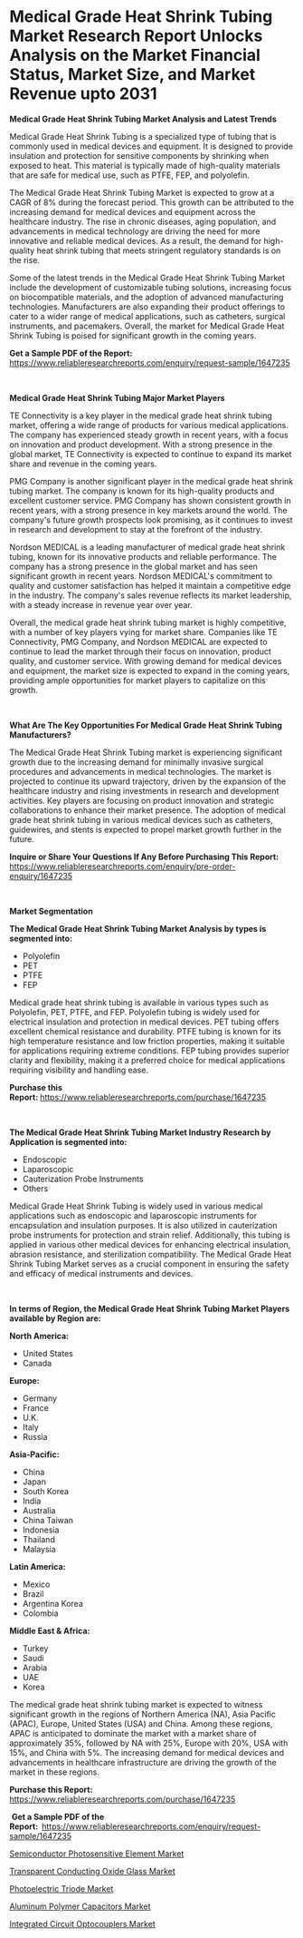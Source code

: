 <p><h1>Medical Grade Heat Shrink Tubing Market Research Report Unlocks Analysis on the Market Financial Status, Market Size, and Market Revenue upto 2031</h1></p><p><strong>Medical Grade Heat Shrink Tubing Market Analysis and Latest Trends</strong></p>
<p><p>Medical Grade Heat Shrink Tubing is a specialized type of tubing that is commonly used in medical devices and equipment. It is designed to provide insulation and protection for sensitive components by shrinking when exposed to heat. This material is typically made of high-quality materials that are safe for medical use, such as PTFE, FEP, and polyolefin.</p><p>The Medical Grade Heat Shrink Tubing Market is expected to grow at a CAGR of 8% during the forecast period. This growth can be attributed to the increasing demand for medical devices and equipment across the healthcare industry. The rise in chronic diseases, aging population, and advancements in medical technology are driving the need for more innovative and reliable medical devices. As a result, the demand for high-quality heat shrink tubing that meets stringent regulatory standards is on the rise.</p><p>Some of the latest trends in the Medical Grade Heat Shrink Tubing Market include the development of customizable tubing solutions, increasing focus on biocompatible materials, and the adoption of advanced manufacturing technologies. Manufacturers are also expanding their product offerings to cater to a wider range of medical applications, such as catheters, surgical instruments, and pacemakers. Overall, the market for Medical Grade Heat Shrink Tubing is poised for significant growth in the coming years.</p></p>
<p><strong>Get a Sample PDF of the Report:&nbsp;</strong> <a href="https://www.reliableresearchreports.com/enquiry/request-sample/1647235">https://www.reliableresearchreports.com/enquiry/request-sample/1647235</a></p>
<p>&nbsp;</p>
<p><strong>Medical Grade Heat Shrink Tubing Major Market Players</strong></p>
<p><p>TE Connectivity is a key player in the medical grade heat shrink tubing market, offering a wide range of products for various medical applications. The company has experienced steady growth in recent years, with a focus on innovation and product development. With a strong presence in the global market, TE Connectivity is expected to continue to expand its market share and revenue in the coming years.</p><p>PMG Company is another significant player in the medical grade heat shrink tubing market. The company is known for its high-quality products and excellent customer service. PMG Company has shown consistent growth in recent years, with a strong presence in key markets around the world. The company's future growth prospects look promising, as it continues to invest in research and development to stay at the forefront of the industry.</p><p>Nordson MEDICAL is a leading manufacturer of medical grade heat shrink tubing, known for its innovative products and reliable performance. The company has a strong presence in the global market and has seen significant growth in recent years. Nordson MEDICAL's commitment to quality and customer satisfaction has helped it maintain a competitive edge in the industry. The company's sales revenue reflects its market leadership, with a steady increase in revenue year over year.</p><p>Overall, the medical grade heat shrink tubing market is highly competitive, with a number of key players vying for market share. Companies like TE Connectivity, PMG Company, and Nordson MEDICAL are expected to continue to lead the market through their focus on innovation, product quality, and customer service. With growing demand for medical devices and equipment, the market size is expected to expand in the coming years, providing ample opportunities for market players to capitalize on this growth.</p></p>
<p>&nbsp;</p>
<p><strong>What Are The Key Opportunities For Medical Grade Heat Shrink Tubing Manufacturers?</strong></p>
<p><p>The Medical Grade Heat Shrink Tubing market is experiencing significant growth due to the increasing demand for minimally invasive surgical procedures and advancements in medical technologies. The market is projected to continue its upward trajectory, driven by the expansion of the healthcare industry and rising investments in research and development activities. Key players are focusing on product innovation and strategic collaborations to enhance their market presence. The adoption of medical grade heat shrink tubing in various medical devices such as catheters, guidewires, and stents is expected to propel market growth further in the future.</p></p>
<p><strong>Inquire or Share Your Questions If Any Before Purchasing This Report:</strong> <a href="https://www.reliableresearchreports.com/enquiry/pre-order-enquiry/1647235">https://www.reliableresearchreports.com/enquiry/pre-order-enquiry/1647235</a></p>
<p>&nbsp;</p>
<p><strong>Market Segmentation</strong></p>
<p><strong>The Medical Grade Heat Shrink Tubing Market Analysis by types is segmented into:</strong></p>
<p><ul><li>Polyolefin</li><li>PET</li><li>PTFE</li><li>FEP</li></ul></p>
<p><p>Medical grade heat shrink tubing is available in various types such as Polyolefin, PET, PTFE, and FEP. Polyolefin tubing is widely used for electrical insulation and protection in medical devices. PET tubing offers excellent chemical resistance and durability. PTFE tubing is known for its high temperature resistance and low friction properties, making it suitable for applications requiring extreme conditions. FEP tubing provides superior clarity and flexibility, making it a preferred choice for medical applications requiring visibility and handling ease.</p></p>
<p><strong>Purchase this Report:&nbsp;</strong><a href="https://www.reliableresearchreports.com/purchase/1647235">https://www.reliableresearchreports.com/purchase/1647235</a></p>
<p>&nbsp;</p>
<p><strong>The Medical Grade Heat Shrink Tubing Market Industry Research by Application is segmented into:</strong></p>
<p><ul><li>Endoscopic</li><li>Laparoscopic</li><li>Cauterization Probe Instruments</li><li>Others</li></ul></p>
<p><p>Medical Grade Heat Shrink Tubing is widely used in various medical applications such as endoscopic and laparoscopic instruments for encapsulation and insulation purposes. It is also utilized in cauterization probe instruments for protection and strain relief. Additionally, this tubing is applied in various other medical devices for enhancing electrical insulation, abrasion resistance, and sterilization compatibility. The Medical Grade Heat Shrink Tubing Market serves as a crucial component in ensuring the safety and efficacy of medical instruments and devices.</p></p>
<p>&nbsp;</p>
<p><strong>In terms of Region, the Medical Grade Heat Shrink Tubing Market Players available by Region are:</strong></p>
<p>
    <p> <strong> North America: </strong>
        <ul>
            <li>United States</li>
            <li>Canada</li>
        </ul>
        </p> 
    <p> <strong> Europe: </strong>
        <ul>
            <li>Germany</li>
            <li>France</li>
            <li>U.K.</li>
            <li>Italy</li>
            <li>Russia</li>
        </ul>
        </p> 
    <p> <strong> Asia-Pacific: </strong>
        <ul>
            <li>China</li>
            <li>Japan</li>
            <li>South Korea</li>
            <li>India</li>
            <li>Australia</li>
            <li>China Taiwan</li>
            <li>Indonesia</li>
            <li>Thailand</li>
            <li>Malaysia</li>
        </ul>
        </p> 
    <p> <strong> Latin America: </strong>
        <ul>
            <li>Mexico</li>
            <li>Brazil</li>
            <li>Argentina Korea</li>
            <li>Colombia</li>
        </ul>
        </p> 
    <p> <strong> Middle East & Africa: </strong>
        <ul>
            <li>Turkey</li>
            <li>Saudi</li>
            <li>Arabia</li>
            <li>UAE</li>
            <li>Korea</li>
        </ul>
    </p>
    </p>
<p><p>The medical grade heat shrink tubing market is expected to witness significant growth in the regions of Northern America (NA), Asia Pacific (APAC), Europe, United States (USA) and China. Among these regions, APAC is anticipated to dominate the market with a market share of approximately 35%, followed by NA with 25%, Europe with 20%, USA with 15%, and China with 5%. The increasing demand for medical devices and advancements in healthcare infrastructure are driving the growth of the market in these regions.</p></p>
<p><strong>Purchase this Report: </strong><a href="https://www.reliableresearchreports.com/purchase/1647235">https://www.reliableresearchreports.com/purchase/1647235</a></p>
<p>&nbsp;<strong>Get a Sample PDF of the Report:&nbsp;&nbsp;</strong><a href="https://www.reliableresearchreports.com/enquiry/request-sample/1647235">https://www.reliableresearchreports.com/enquiry/request-sample/1647235</a></p>
<p><strong></strong></p>
<p><p><a href="https://chivalrous-flock-a86.notion.site/Semiconductor-Photosensitive-Element-Market-Share-Market-New-Trends-Analysis-Report-By-Type-By-Ap-9426669924504e9f9d15f3166043351a">Semiconductor Photosensitive Element Market</a></p><p><a href="https://view.publitas.com/reportprime-1/transparent-conducting-oxide-glass-market-with-the-goal-of-estimating-the-market-size-and-future-growth-potential-of-various-market-segments-based-on-component-applications-end-user-and-region/">Transparent Conducting Oxide Glass Market</a></p><p><a href="https://faithful-glue-af3.notion.site/Photoelectric-Triode-Market-Centers-on-Aspects-such-as-Market-Growth-Market-Share-Market-Opportuni-ad7e4d8ab1e045ff9b944d0a0cc6deaa">Photoelectric Triode Market</a></p><p><a href="https://view.publitas.com/reportprime-1/global-aluminum-polymer-capacitors-market-size-and-market-trends-insights-and-projections-from-2024-to-2031/">Aluminum Polymer Capacitors Market</a></p><p><a href="https://angry-finch-aaf.notion.site/Integrated-Circuit-Optocouplers-Market-Size-Growth-Outlook-from-2024-to-2031-projecting-at-Market--95b1b9a7d8a742c193f4a69432198d22">Integrated Circuit Optocouplers Market</a></p></p>